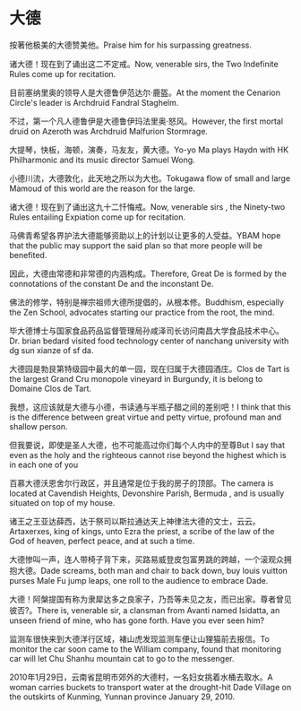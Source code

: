 # 大德

<p><span class="chinese">按著他极美的大德赞美他。</span><span class="english">Praise him for his surpassing greatness.</span></p>

<p><span class="chinese">诸大德！现在到了诵出这二不定戒。</span><span class="english">Now, venerable sirs, the Two Indefinite Rules come up for recitation.</span></p>

<p><span class="chinese">目前塞纳里奥的领导人是大德鲁伊范达尔·鹿盔。</span><span class="english">At the moment the Cenarion Circle's leader is Archdruid Fandral Staghelm.</span></p>

<p><span class="chinese">不过，第一个凡人德鲁伊是大德鲁伊玛法里奥·怒风。</span><span class="english">However, the first mortal druid on Azeroth was Archdruid Malfurion Stormrage.</span></p>

<p><span class="chinese">大提琴，快板，海顿，演奏，马友友，黄大德。</span><span class="english">Yo-yo Ma plays Haydn with HK Philharmonic and its music director Samuel Wong.</span></p>

<p><span class="chinese">小德川流，大德敦化，此天地之所以为大也。</span><span class="english">Tokugawa flow of small and large Mamoud of this world are the reason for the large.</span></p>

<p><span class="chinese">诸大德！现在到了诵出这九十二忏悔戒。</span><span class="english">Now, venerable sirs , the Ninety-two Rules entailing Expiation come up for recitation.</span></p>

<p><span class="chinese">马佛青希望各界护法大德能够资助以上的计划以让更多的人受益。</span><span class="english">YBAM hope that the public may support the said plan so that more people will be benefited.</span></p>

<p><span class="chinese">因此，大德由常德和非常德的内涵构成。</span><span class="english">Therefore, Great De is formed by the connotations of the constant De and the inconstant De.</span></p>

<p><span class="chinese">佛法的修学，特别是禅宗祖师大德所提倡的，从根本修。</span><span class="english">Buddhism, especially the Zen School, advocates starting our practice from the root, the mind.</span></p>

<p><span class="chinese">毕大德博士与国家食品药品监督管理局孙咸泽司长访问南昌大学食品技术中心。</span><span class="english">Dr. brian bedard visited food technology center of nanchang university with dg sun xianze of sf da.</span></p>

<p><span class="chinese">大德园是勃艮第特级园中最大的单一园，现在归属于大德园酒庄。</span><span class="english">Clos de Tart is the largest Grand Cru monopole vineyard in Burgundy, it is belong to Domaine Clos de Tart.</span></p>

<p><span class="chinese">我想，这应该就是大德与小德，书读通与半瓶子醋之间的差别吧！</span><span class="english">I think that this is the difference between great virtue and petty virtue, profound man and shallow person.</span></p>

<p><span class="chinese">但我要说，即使是圣人大德，也不可能高过你们每个人内中的至尊</span><span class="english">But I say that even as the holy and the righteous cannot rise beyond the highest which is in each one of you</span></p>

<p><span class="chinese">百慕大德沃恩舍尔行政区，并且通常是位于我的房子的顶部。</span><span class="english">The camera is located at Cavendish Heights, Devonshire Parish, Bermuda , and is usually situated on top of my house.</span></p>

<p><span class="chinese">诸王之王亚达薛西，达于祭司以斯拉通达天上神律法大德的文士，云云。</span><span class="english">Artaxerxes, king of kings, unto Ezra the priest, a scribe of the law of the God of heaven, perfect peace, and at such a time.</span></p>

<p><span class="chinese">大德惨叫一声，连人带椅子背下来，买路易威登皮包富男跳的跨越，一个滚观众拥抱大德。</span><span class="english">Dade screams, both man and chair to back down, buy louis vuitton purses Male Fu jump leaps, one roll to the audience to embrace Dade.</span></p>

<p><span class="chinese">大德！阿槃提国有称为隶犀达多之良家子，乃吾等未见之友，而已出家。尊者曾见彼否?。</span><span class="english">There is, venerable sir, a clansman from Avanti named Isidatta, an unseen friend of mine, who has gone forth. Have you ever seen him?</span></p>

<p><span class="chinese">监测车很快来到大德洋行区域，褚山虎发现监测车便让山狸猫前去报信。</span><span class="english">To monitor the car soon came to the William company, found that monitoring car will let Chu Shanhu mountain cat to go to the messenger.</span></p>

<p><span class="chinese">2010年1月29日，云南省昆明市郊外的大德村，一名妇女挑着水桶去取水。</span><span class="english">A woman carries buckets to transport water at the drought-hit Dade Village on the outskirts of Kunming, Yunnan province January 29, 2010.</span></p>

